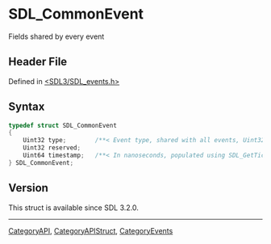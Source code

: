 # SDL_CommonEvent

Fields shared by every event

## Header File

Defined in [<SDL3/SDL_events.h>](https://github.com/libsdl-org/SDL/blob/main/include/SDL3/SDL_events.h)

## Syntax

```c
typedef struct SDL_CommonEvent
{
    Uint32 type;        /**< Event type, shared with all events, Uint32 to cover user events which are not in the SDL_EventType enumeration */
    Uint32 reserved;
    Uint64 timestamp;   /**< In nanoseconds, populated using SDL_GetTicksNS() */
} SDL_CommonEvent;
```

## Version

This struct is available since SDL 3.2.0.

----
[CategoryAPI](CategoryAPI), [CategoryAPIStruct](CategoryAPIStruct), [CategoryEvents](CategoryEvents)

